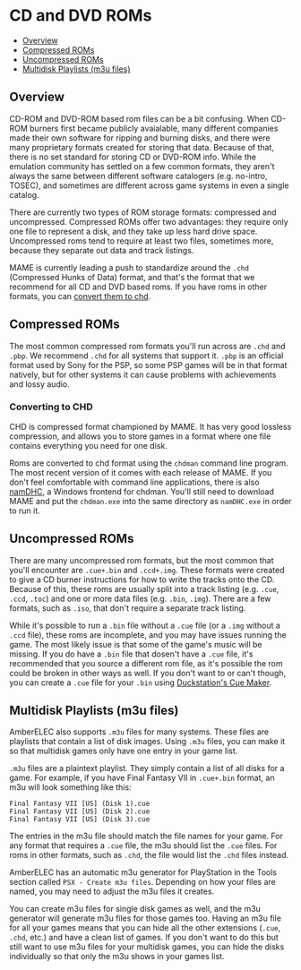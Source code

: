 # CD and DVD ROMs

- [Overview](#overview)
- [Compressed ROMs](#compressed-roms)
- [Uncompressed ROMs](#uncompressed-roms)
- [Multidisk Playlists (m3u files)](#multidisk-playlists-m3u-files)

## Overview

CD-ROM and DVD-ROM based rom files can be a bit confusing. When CD-ROM burners first became publicly avaialable, many different companies made their own software for ripping and burning disks, and there were many proprietary formats created for storing that data. Because of that, there is no set standard for storing CD or DVD-ROM info. While the emulation community has settled on a few common formats, they aren't always the same between different software catalogers (e.g. no-intro, TOSEC), and sometimes are different across game systems in even a single catalog.

There are currently two types of ROM storage formats: compressed and uncompressed. Compressed ROMs offer two advantages: they require only one file to represent a disk, and they take up less hard drive space. Uncompressed roms tend to require at least two files, sometimes more, because they separate out data and track listings.

MAME is currently leading a push to standardize around the `.chd` (Compressed Hunks of Data) format, and that's the format that we recommend for all CD and DVD based roms. If you have roms in other formats, you can [convert them to chd](#converting-to-chd).

## Compressed ROMs

The most common compressed rom formats you'll run across are `.chd` and `.pbp`. We recommend `.chd` for all systems that support it. `.pbp` is an official format used by Sony for the PSP, so some PSP games will be in that format natively, but for other systems it can cause problems with achievements and lossy audio.

### Converting to CHD

CHD is compressed format championed by MAME. It has very good lossless compression, and allows you to store games in a format where one file contains everything you need for one disk.

Roms are converted to chd format using the `chdman` command line program. The most recent version of it comes with each release of MAME. If you don't feel comfortable with command line applications, there is also [namDHC](https://github.com/umageddon/namDHC/releases), a Windows frontend for chdman. You'll still need to download MAME and put the `chdman.exe` into the same directory as `namDHC.exe` in order to run it.

## Uncompressed ROMs

There are many uncompressed rom formats, but the most common that you'll encounter are `.cue+.bin` and `.ccd+.img`. These formats were created to give a CD burner instructions for how to write the tracks onto the CD. Because of this, these roms are usually split into a track listing (e.g. `.cue`, `.ccd`, `.toc`) and one or more data files (e.g. `.bin`, `.img`). There are a few formats, such as `.iso`, that don't require a separate track listing.

While it's possible to run a `.bin` file without a `.cue` file (or a `.img` without a `.ccd` file), these roms are incomplete, and you may have issues running the game. The most likely issue is that some of the game's music will be missing. If you do have a `.bin` file that dosen't have a `.cue` file, it's recommended that you source a different rom file, as it's possible the rom could be broken in other ways as well. If you don't want to or can't though, you can create a `.cue` file for your `.bin` using [Duckstation's Cue Maker](https://www.duckstation.org/cue-maker/).

## Multidisk Playlists (m3u files)

AmberELEC also supports `.m3u` files for many systems. These files are playlists that contain a list of disk images. Using `.m3u` files, you can make it so that multidisk games only have one entry in your game list.

`.m3u` files are a plaintext playlist. They simply contain a list of all disks for a game. For example, if you have Final Fantasy VII in `.cue+.bin` format, an m3u will look something like this:

```
Final Fantasy VII [US] (Disk 1).cue
Final Fantasy VII [US] (Disk 2).cue
Final Fantasy VII [US] (Disk 3).cue
```

The entries in the m3u file should match the file names for your game. For any format that requires a `.cue` file, the m3u should list the `.cue` files. For roms in other formats, such as `.chd`, the file would list the `.chd` files instead.

AmberELEC has an automatic m3u generator for PlayStation in the Tools section called `PSX - Create m3u files`. Depending on how your files are named, you may need to adjust the m3u files it creates.

You can create m3u files for single disk games as well, and the m3u generator will generate m3u files for those games too. Having an m3u file for all your games means that you can hide all the other extensions (`.cue`, `.chd`, etc.) and have a clean list of games. If you don't want to do this but still want to use m3u files for your multidisk games, you can hide the disks individually so that only the m3u shows in your games list.
